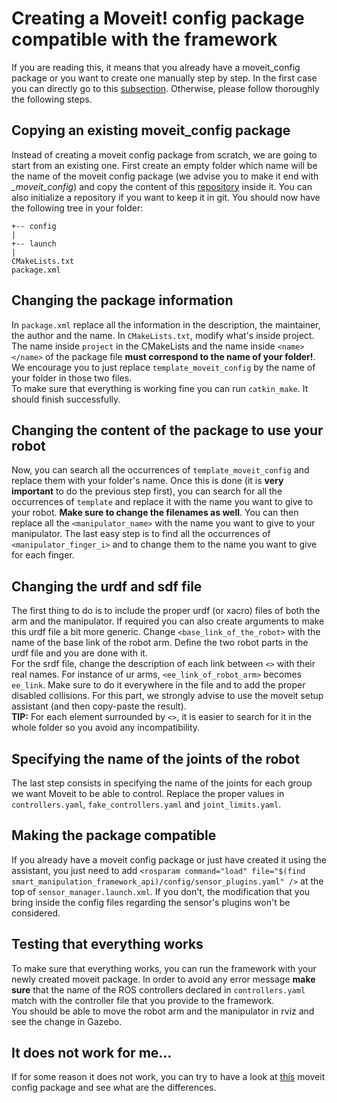 # Creating a Moveit! config package compatible with the framework
If you are reading this, it means that you already have a moveit_config package or you want to create one manually step by step. In the first case you can directly go to this [subsection](##making-the-package-compatible). Otherwise, please follow thoroughly the following steps.

## Copying an existing moveit_config package
Instead of creating a moveit config package from scratch, we are going to start from an existing one. First create an empty folder which name will be the name of the moveit config package (we advise you to make it end with *_moveit_config*) and copy the content of this [repository](https://github.com/ARQ-CRISP/template_moveit_config.git) inside it. You can also initialize a repository if you want to keep it in git. You should now have the following tree in your folder:
```
+-- config
|
+-- launch
|
CMakeLists.txt
package.xml
```

## Changing the package information
In `package.xml` replace all the information in the description, the maintainer, the author and the name. In `CMakeLists.txt`, modify what's inside project. The name inside `project` in the CMakeLists and the name inside `<name> </name>` of the package file **must correspond to the name of your folder!**. We encourage you to just replace `template_moveit_config` by the name of your folder in those two files.<br/>
To make sure that everything is working fine you can run `catkin_make`. It should finish successfully.

## Changing the content of the package to use your robot
Now, you can search all the occurrences of `template_moveit_config` and replace them with your folder's name. Once this is done (it is **very important** to do the previous step first), you can search for all the occurrences of `template` and replace it with the name you want to give to your robot. **Make sure to change the filenames as well**. You can then replace all the `<manipulator_name>` with the name you want to give to your manipulator. The last easy step is to find all the occurrences of `<manipulator_finger_i>` and to change them to the name you want to give for each finger.

## Changing the urdf and sdf file
The first thing to do is to include the proper urdf (or xacro) files of both the arm and the manipulator. If required you can also create arguments to make this urdf file a bit more generic. Change `<base_link_of_the_robot>` with the name of the base link of the robot arm. Define the two robot parts in the urdf file and you are done with it. <br/>
For the srdf file, change the description of each link between `<>` with their real names. For instance of ur arms, `<ee_link_of_robot_arm>` becomes `ee_link`. Make sure to do it everywhere in the file and to add the proper disabled collisions. For this part, we strongly advise to use the moveit setup assistant (and then copy-paste the result). <br/>
**TIP:** For each element surrounded by `<>`, it is easier to search for it in the whole folder so you avoid any incompatibility.

## Specifying the name of the joints of the robot
The last step consists in specifying the name of the joints for each group we want Moveit to be able to control. Replace the proper values in `controllers.yaml`, `fake_controllers.yaml` and `joint_limits.yaml`.

## Making the package compatible
If you already have a moveit config package or just have created it using the assistant, you just need to add `<rosparam command="load" file="$(find smart_manipulation_framework_api)/config/sensor_plugins.yaml" />` at the top of `sensor_manager.launch.xml`. If you don't, the modification that you bring inside the config files regarding the sensor's plugins won't be considered.

## Testing that everything works
To make sure that everything works, you can run the framework with your newly created moveit package. In order to avoid any error message **make sure** that the name of the ROS controllers declared in `controllers.yaml` match with the controller file that you provide to the framework. <br/>
You should be able to move the robot arm and the manipulator in rviz and see the change in Gazebo.

## It does not work for me...
If for some reason it does not work, you can try to have a look at [this](https://github.com/ARQ-CRISP/arq_ur5_ezgripper_moveit_config) moveit config package and see what are the differences.
